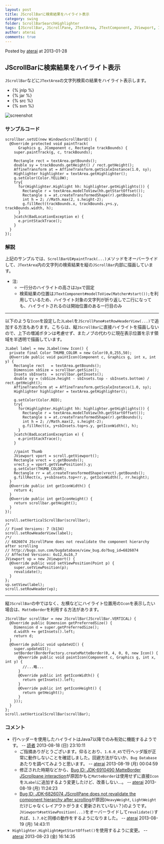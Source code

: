 ```yaml
---
layout: post
title: JScrollBarに検索結果をハイライト表示
category: swing
folder: ScrollBarSearchHighlighter
tags: [JScrollBar, JScrollPane, JTextArea, JTextComponent, JViewport, Icon, Highlighter, Pattern, Matcher, MatteBorder]
author: aterai
comments: true
---
```


Posted by [aterai](http://terai.xrea.jp/aterai.html) at 2013-01-28

## JScrollBarに検索結果をハイライト表示
`JScrollBar`などに`JTextArea`の文字列検索の結果をハイライト表示します。

- {% jnlp %}
- {% jar %}
- {% src %}
- {% svn %}

<!-- dummy comment line for breaking list -->

![screenshot](https://lh4.googleusercontent.com/-69jv_2q3f8g/UQT6FH3HXbI/AAAAAAAABcY/FmYcY3aLr6w/s800/ScrollBarSearchHighlighter.png)

### サンプルコード
<pre class="prettyprint"><code>scrollbar.setUI(new WindowsScrollBarUI() {
  @Override protected void paintTrack(
      Graphics g, JComponent c, Rectangle trackBounds) {
    super.paintTrack(g, c, trackBounds);

    Rectangle rect = textArea.getBounds();
    double sy = trackBounds.getHeight() / rect.getHeight();
    AffineTransform at = AffineTransform.getScaleInstance(1.0, sy);
    Highlighter highlighter = textArea.getHighlighter();
    g.setColor(Color.YELLOW);
    try{
      for(Highlighter.Highlight hh: highlighter.getHighlights()) {
        Rectangle r = textArea.modelToView(hh.getStartOffset());
        Rectangle s = at.createTransformedShape(r).getBounds();
        int h = 2; //Math.max(2, s.height-2);
        g.fillRect(trackBounds.x, trackBounds.y+s.y, trackBounds.width, h);
      }
    }catch(BadLocationException e) {
      e.printStackTrace();
    }
  }
});
</code></pre>

### 解説
上記のサンプルでは、`ScrollBarUI#paintTrack(...)`メソッドをオーバーライドして、`JTextArea`内の文字列の検索結果を縦の`JScrollBar`内部に描画しています。

- 注:
    - 一行分のハイライトの高さは`2px`で固定
    - 検索結果の位置は`JTextComponent#modelToView(Matcher#start());`を利用しているため、ハイライト対象の文字列が折り返しで二行になっても、ハイライトされるのは開始位置のある一行目のみ

<!-- dummy comment line for breaking list -->

- - - -
以下のような`Icon`を設定した`JLabel`を`JScrollPane#setRowHeaderView(...)`で追加する方法もあります。こちらは、縦`JScrollBar`に直接ハイライトを描画しないので、上下の増減ボタンは考慮せず、またノブの代わりに現在表示位置を示す領域を半透明で描画しています。

<pre class="prettyprint"><code>JLabel label = new JLabel(new Icon() {
  private final Color THUMB_COLOR = new Color(0,0,255,50);
  @Override public void paintIcon(Component c, Graphics g, int x, int y) {
    Rectangle rect   = textArea.getBounds();
    Dimension sbSize = scrollbar.getSize();
    Insets sbInsets  = scrollbar.getInsets();
    double sy = (sbSize.height - sbInsets.top - sbInsets.bottom) / rect.getHeight();
    AffineTransform at = AffineTransform.getScaleInstance(1.0, sy);
    Highlighter highlighter = textArea.getHighlighter();

    g.setColor(Color.RED);
    try{
      for(Highlighter.Highlight hh: highlighter.getHighlights()) {
        Rectangle r = textArea.modelToView(hh.getStartOffset());
        Rectangle s = at.createTransformedShape(r).getBounds();
        int h = 2; //Math.max(2, s.height-2);
        g.fillRect(x, y+sbInsets.top+s.y, getIconWidth(), h);
      }
    }catch(BadLocationException e) {
      e.printStackTrace();
    }

    //paint Thumb
    JViewport vport = scroll.getViewport();
    Rectangle vrect = c.getBounds();
    vrect.y = vport.getViewPosition().y;
    g.setColor(THUMB_COLOR);
    Rectangle rr = at.createTransformedShape(vrect).getBounds();
    g.fillRect(x, y+sbInsets.top+rr.y, getIconWidth(), rr.height);
  }
  @Override public int getIconWidth() {
    return 4;
  }
  @Override public int getIconHeight() {
    return scrollbar.getHeight();
  }
});

scroll.setVerticalScrollBar(scrollbar);
/*
// Fixed Versions: 7 (b134)
scroll.setRowHeaderView(label);
/*/
// 6826074 JScrollPane does not revalidate the component hierarchy after scrolling
// http://bugs.sun.com/bugdatabase/view_bug.do?bug_id=6826074
// Affected Versions: 6u12,6u16,7
JViewport vp = new JViewport() {
  @Override public void setViewPosition(Point p) {
    super.setViewPosition(p);
    revalidate();
  }
};
vp.setView(label);
scroll.setRowHeader(vp);
</code></pre>

- - - -
縦`JScrollBar`の中ではなく、左横などにハイライト位置用の`Icon`を表示したい場合は、`MatteBorder`を利用する方法があります。

<pre class="prettyprint"><code>JScrollBar scrollBar = new JScrollBar(JScrollBar.VERTICAL) {
  @Override public Dimension getPreferredSize() {
    Dimension d = super.getPreferredSize();
    d.width += getInsets().left;
    return d;
  }
  @Override public void updateUI() {
    super.updateUI();
    setBorder(BorderFactory.createMatteBorder(0, 4, 0, 0, new Icon() {
      @Override public void paintIcon(Component c, Graphics g, int x, int y) {
        //...略...
      }
      @Override public int getIconWidth() {
        return getInsets().left;
      }
      @Override public int getIconHeight() {
        return getHeight();
      }
    }));
  }
};
scroll.setVerticalScrollBar(scrollBar);
</code></pre>

### コメント
- 行ヘッダーを使用したハイライトはJava7以降でのみ有効に機能するようです。 -- [読者](http://terai.xrea.jp/読者.html) 2013-08-18 (日) 23:10:11
    - ご指摘ありがとうございます。仰るとおり、`1.6.0_45`で行ヘッダ版が正常に動作しないことを確認しました。回避方法がないか、`Bug Database`あたりを調べてみようと思います。 -- [aterai](http://terai.xrea.jp/aterai.html) 2013-08-19 (月) 00:04:59
    - 修正された時期などから、[Bug ID: JDK-6910490 MatteBorder JScrollpane interaction](http://bugs.sun.com/bugdatabase/view_bug.do?bug_id=6910490)が原因かもと`MatteBorder`は使用せずに直接`Icon`を`JLabel`に追加するよう変更したけど、改善しない…。 -- [aterai](http://terai.xrea.jp/aterai.html) 2013-08-19 (月) 11:24:23
    - [Bug ID: JDK-6826074 JScrollPane does not revalidate the component hierarchy after scrolling](http://bugs.sun.com/bugdatabase/view_bug.do?bug_id=6826074)が原因(`HeavyWeight`, `LightWeight`だけじゃなくレイアウトがうまく更新されていない？)のようです。`JViewport#setViewPosition(...)`をオーバーライドして`revalidate()`すれば、`1.7.0`と同様の動作をするようになりました。 -- [aterai](http://terai.xrea.jp/aterai.html) 2013-08-19 (月) 14:43:11
- `Highlighter.Highlight#getStartOffset()`を使用するように変更。 -- [aterai](http://terai.xrea.jp/aterai.html) 2013-08-23 (金) 16:14:35

<!-- dummy comment line for breaking list -->


